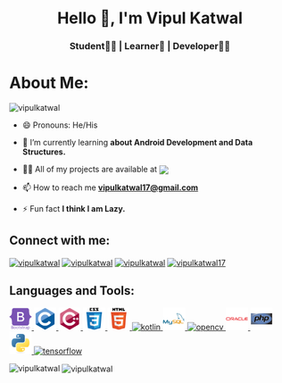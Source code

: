 
<h1 align="center">Hello 👋, I'm Vipul Katwal</h1>
<h3 align="center">Student👨‍🎓 | Learner🚀 | Developer👨‍💻</h3>

<h1 align="Left">About Me:</h1>

<p align="left"> <img src="https://komarev.com/ghpvc/?username=vipulkatwal&label=Profile%20views&color=0e75b6&style=flat" alt="vipulkatwal" /> </p>

- 😄 Pronouns: He/His

- 🌱 I’m currently learning **about Android Development and Data Structures.**

- 👨‍💻 All of my projects are available at <a href="https://github.com/VipulKatwal"  target="blank"><img align="center"><img align="Center" src="https://img.icons8.com/plasticine/40/000000/github.png"/></a>

- 📫 How to reach me **vipulkatwal17@gmail.com**

- ⚡ Fun fact **I think I am Lazy.**

<h2 align="left">Connect with me:</h2>
<p align="left">
<a href="https://twitter.com/vipulkatwal" target="blank"><img align="center" src="https://img.icons8.com/color/48/000000/twitter--v1.png" alt="vipulkatwal" height="40" width="40" /></a>
<a href="https://linkedin.com/in/vipulkatwal" target="blank"><img align="center" src="https://img.icons8.com/color/40/000000/linkedin-circled--v1.png" alt="vipulkatwal" height="40" width="40" /></a>
<a href="https://instagram.com/vipulkatwal" target="blank"><img align="center" src="https://img.icons8.com/fluency/40/000000/instagram-new.png" alt="vipulkatwal" height="40" width="40" /></a>
<a href="https://www.leetcode.com/vipulkatwal17" target="blank"><img align="center" src="https://img.icons8.com/external-tal-revivo-shadow-tal-revivo/38/000000/external-level-up-your-coding-skills-and-quickly-land-a-job-logo-shadow-tal-revivo.png" alt="vipulkatwal17" height="40" width="40" /></a>
</p>

<h2 align="left">Languages and Tools:</h2>
<p align="left"> <a href="https://getbootstrap.com" target="_blank" rel="noreferrer"> <img src="https://raw.githubusercontent.com/devicons/devicon/master/icons/bootstrap/bootstrap-plain-wordmark.svg" alt="bootstrap" width="40" height="40"/> </a> <a href="https://www.cprogramming.com/" target="_blank" rel="noreferrer"> <img src="https://raw.githubusercontent.com/devicons/devicon/master/icons/c/c-original.svg" alt="c" width="40" height="40"/> </a> <a href="https://www.w3schools.com/cpp/" target="_blank" rel="noreferrer"> <img src="https://raw.githubusercontent.com/devicons/devicon/master/icons/cplusplus/cplusplus-original.svg" alt="cplusplus" width="40" height="40"/> </a> <a href="https://www.w3schools.com/css/" target="_blank" rel="noreferrer"> <img src="https://raw.githubusercontent.com/devicons/devicon/master/icons/css3/css3-original-wordmark.svg" alt="css3" width="40" height="40"/> </a> <a href="https://www.w3.org/html/" target="_blank" rel="noreferrer"> <img src="https://raw.githubusercontent.com/devicons/devicon/master/icons/html5/html5-original-wordmark.svg" alt="html5" width="40" height="40"/> </a> <a href="https://kotlinlang.org" target="_blank" rel="noreferrer"> <img src="https://www.vectorlogo.zone/logos/kotlinlang/kotlinlang-icon.svg" alt="kotlin" width="40" height="40"/> </a> <a href="https://www.mysql.com/" target="_blank" rel="noreferrer"> <img src="https://raw.githubusercontent.com/devicons/devicon/master/icons/mysql/mysql-original-wordmark.svg" alt="mysql" width="40" height="40"/> </a> <a href="https://opencv.org/" target="_blank" rel="noreferrer"> <img src="https://www.vectorlogo.zone/logos/opencv/opencv-icon.svg" alt="opencv" width="40" height="40"/> </a> <a href="https://www.oracle.com/" target="_blank" rel="noreferrer"> <img src="https://raw.githubusercontent.com/devicons/devicon/master/icons/oracle/oracle-original.svg" alt="oracle" width="40" height="40"/> </a> <a href="https://www.php.net" target="_blank" rel="noreferrer"> <img src="https://raw.githubusercontent.com/devicons/devicon/master/icons/php/php-original.svg" alt="php" width="40" height="40"/> </a> <a href="https://www.python.org" target="_blank" rel="noreferrer"> <img src="https://raw.githubusercontent.com/devicons/devicon/master/icons/python/python-original.svg" alt="python" width="40" height="40"/> </a> <a href="https://www.tensorflow.org" target="_blank" rel="noreferrer"> <img src="https://www.vectorlogo.zone/logos/tensorflow/tensorflow-icon.svg" alt="tensorflow" width="40" height="40"/> </a> </p>

<p><img align="left" src="https://github-readme-stats.vercel.app/api/top-langs?username=vipulkatwal&show_icons=true&locale=en&layout=compact" alt="vipulkatwal" /></p>

<p>&nbsp;<img align="center" src="https://github-readme-stats.vercel.app/api?username=vipulkatwal&show_icons=true&locale=en" alt="vipulkatwal" /></p>
